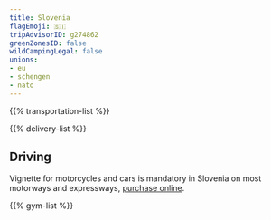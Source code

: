 ```yaml
---
title: Slovenia
flagEmoji: 🇸🇮
tripAdvisorID: g274862
greenZonesID: false
wildCampingLegal: false
unions:
- eu
- schengen
- nato
---
```


{{% transportation-list %}}

{{% delivery-list %}}

## Driving

Vignette for motorcycles and cars is mandatory in Slovenia on most motorways and expressways, [purchase online](https://evinjeta.dars.si/en).

{{% gym-list %}}
